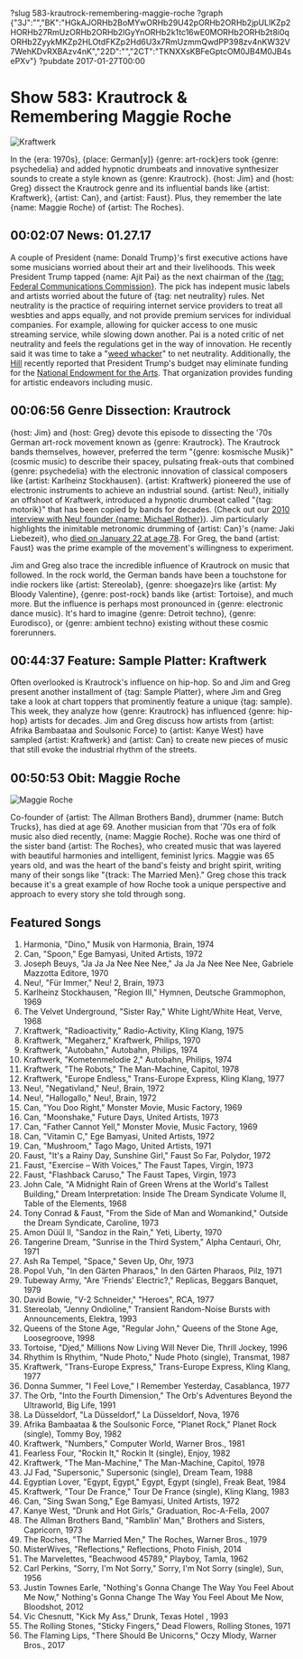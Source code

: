 ?slug 583-krautrock-remembering-maggie-roche
?graph {"3J":"","BK":"HGkAJORHb2BoMYwORHb29U42pORHb2ORHb2jpULlKZp2HORHb27RmUzORHb2ORHb2lGyYnORHb2k1tc16wE0MORHb2ORHb2t8i0qORHb2ZyykMKZp2HLOtdFKZp2Hd6U3x7RmUzmmQwdPP398zv4nKW32V7WehKDvRXBAzv4nK","22D":"","2CT":"TKNXXsKBFeGptcOM0JB4M0JB4sePXv"}
?pubdate 2017-01-27T00:00
# Show 583: Krautrock & Remembering Maggie Roche

![Kraftwerk](https://static.soundopinions.org/images/2017/krautrock_web.gif)

In the {era: 1970s}, {place: German[y]} {genre: art-rock}ers took {genre: psychedelia} and added hypnotic drumbeats and innovative synthesizer sounds to create a style known as {genre: Krautrock}. {host: Jim} and {host: Greg} dissect the Krautrock genre and its influential bands like {artist: Kraftwerk}, {artist: Can}, and {artist: Faust}. Plus, they remember the late {name: Maggie Roche} of {artist: The Roches}.

## 00:02:07 News: 01.27.17
A couple of President {name: Donald Trump}'s first executive actions have some musicians worried about their art and their livelihoods. This week President Trump tapped {name: Ajit Pai} as the next chairman of the [{tag: Federal Communications Commission}](https://www.fcc.gov/document/statement-ajit-pai-being-designated-chairman-president-trump). The pick has indepent music labels and artists worried about the future of {tag: net neutrality} rules.  Net neutrality is the practice of requiring internet service providers to treat all wesbties and apps equally, and not provide premium services for individual companies. For example, allowing for quicker access to one music streaming service, while slowing down another. Pai is a noted critic of net neutrality and feels the regulations get in the way of innovation. He recently said it was time to take a "[weed whacker](http://www.chicagotribune.com/entertainment/music/kot/ct-net-neutrality-fcc-ajit-pai-ent-0126-20170124-column.html)" to net neutrality. Additionally, the [Hill](http://thehill.com/policy/finance/314991-trump-team-prepares-dramatic-cuts) recently reported that President Trump's budget may eliminate funding for the [National Endowment for the Arts](http://www.nea.org/). That organization provides funding for artistic endeavors including music. 



## 00:06:56 Genre Dissection: Krautrock

{host: Jim} and {host: Greg} devote this episode to dissecting the '70s German art-rock movement known as {genre: Krautrock}. The Krautrock bands themselves, however, preferred the term "{genre: kosmische Musik}" (cosmic music) to describe their spacey, pulsating freak-outs that combined {genre: psychedelia} with the electronic innovation of classical composers like {artist: Karlheinz Stockhausen}. {artist: Kraftwerk} pioneered the use of electronic instruments to achieve an industrial sound. {artist: Neu!}, initially an offshoot of Kraftwerk, introduced a hypnotic drumbeat called "{tag: motorik}" that has been copied by bands for decades. (Check out our [2010 interview with Neu! founder {name: Michael Rother}](http://soundopinions.org/show/253/)). Jim particularly highlights the inimitable metronomic drumming of {artist: Can}'s {name: Jaki Liebezeit}, who [died on January 22 at age 78](https://www.wbez.org/shows/jim-derogatis/mourning-the-passing-of-the-great-percussive-engine-of-krautrock/1413bcba-4ac8-4e2b-bfef-7e4909366f05). For Greg, the band {artist: Faust} was the prime example of the movement's willingness to experiment.

Jim and Greg also trace the incredible influence of Krautrock on music that followed. In the rock world, the German bands have been a touchstone for indie rockers like {artist: Stereolab}, {genre: shoegaze}rs like {artist: My Bloody Valentine}, {genre: post-rock} bands like {artist: Tortoise}, and much more. But the influence is perhaps most pronounced in {genre: electronic dance music}. It's hard to imagine {genre: Detroit techno}, {genre: Eurodisco}, or {genre: ambient techno} existing without these cosmic forerunners.

## 00:44:37 Feature: Sample Platter: Kraftwerk
Often overlooked is Krautrock's influence on hip-hop. So and Jim and Greg present another installment of {tag: Sample Platter}, where Jim and Greg take a look at chart toppers that prominently feature a unique {tag: sample}. This week, they analyze how {genre: Krautrock} has influenced {genre: hip-hop} artists for decades. Jim and Greg discuss how artists from {artist: Afrika Bambaataa and Soulsonic Force} to {artist: Kanye West} have sampled {artist: Kraftwerk} and {artist: Can} to create new pieces of music that still evoke the industrial rhythm of the streets.

## 00:50:53 Obit: Maggie Roche
![Maggie Roche](https://static.soundopinions.org/images/2017/maggie.jpg)

Co-founder of {artist: The Allman Brothers Band}, drummer {name: Butch Trucks}, has died at age 69. Another musician from that '70s era of folk music also died recently, {name: Maggie Roche}. Roche was one third of the sister band {artist: The Roches}, who created music that was layered with beautiful harmonies and intelligent, feminist lyrics. Maggie was 65 years old, and was the heart of the band's feisty and bright spirit, writing many of their songs like "{track: The Married Men}." Greg chose this track because it's a great example of how Roche took a unique perspective and approach to every story she told through song.

## Featured Songs

1. Harmonia, "Dino," Musik von Harmonia, Brain, 1974
1. Can, "Spoon," Ege Bamyasi, United Artists, 1972
1. Joseph Beuys, "Ja Ja Ja Nee Nee Nee," Ja Ja Ja Nee Nee Nee, Gabriele Mazzotta Editore, 1970
1. Neu!, "Für Immer," Neu! 2, Brain, 1973
1. Karlheinz Stockhausen, "Region III," Hymnen, Deutsche Grammophon, 1969
1. The Velvet Underground, "Sister Ray," White Light/White Heat, Verve, 1968
1. Kraftwerk, "Radioactivity," Radio-Activity, Kling Klang, 1975
1. Kraftwerk, "Megaherz," Kraftwerk, Philips, 1970
1. Kraftwerk, "Autobahn," Autobahn, Philips, 1974
1. Kraftwerk, "Kometenmelodie 2," Autobahn, Philips, 1974
1. Kraftwerk, "The Robots," The Man-Machine, Capitol, 1978
1. Kraftwerk, "Europe Endless," Trans-Europe Express, Kling Klang, 1977
1. Neu!, "Negativland," Neu!, Brain, 1972
1. Neu!, "Hallogallo," Neu!, Brain, 1972
1. Can, "You Doo Right," Monster Movie, Music Factory, 1969
1. Can, "Moonshake," Future Days, United Artists, 1973
1. Can, "Father Cannot Yell," Monster Movie, Music Factory, 1969
1. Can, "Vitamin C," Ege Bamyasi, United Artists, 1972
1. Can, "Mushroom," Tago Mago, United Artists, 1971
1. Faust, "It's a Rainy Day, Sunshine Girl," Faust So Far, Polydor, 1972
1. Faust, "Exercise – With Voices," The Faust Tapes, Virgin, 1973
1. Faust, "Flashback Caruso," The Faust Tapes, Virgin, 1973
1. John Cale, "A Midnight Rain of Green Wrens at the World's Tallest Building," Dream Interpretation: Inside The Dream Syndicate Volume II, Table of the Elements, 1968
1. Tony Conrad & Faust, "From the Side of Man and Womankind," Outside the Dream Syndicate, Caroline, 1973
1. Amon Düül II, "Sandoz in the Rain," Yeti, Liberty, 1970
1. Tangerine Dream, "Sunrise in the Third System," Alpha Centauri, Ohr, 1971
1. Ash Ra Tempel, "Space," Seven Up, Ohr, 1973
1. Popol Vuh, "In den Gärten Pharaos," In den Gärten Pharaos, Pilz, 1971
1. Tubeway Army, "Are 'Friends' Electric?," Replicas, Beggars Banquet, 1979
1. David Bowie, "V-2 Schneider," "Heroes", RCA, 1977
1. Stereolab, "Jenny Ondioline," Transient Random-Noise Bursts with Announcements, Elektra, 1993
1. Queens of the Stone Age, "Regular John," Queens of the Stone Age, Loosegroove, 1998
1. Tortoise, "Djed," Millions Now Living Will Never Die, Thrill Jockey, 1996
1. Rhythim Is Rhythim, "Nude Photo," Nude Photo (single), Transmat, 1987
1. Kraftwerk, "Trans-Europe Express," Trans-Europe Express, Kling Klang, 1977
1. Donna Summer, "I Feel Love," I Remember Yesterday, Casablanca, 1977
1. The Orb, "Into the Fourth Dimension," The Orb's Adventures Beyond the Ultraworld, Big Life, 1991
1. La Düsseldorf, "La Düsseldorf," La Düsseldorf, Nova, 1976
1. Afrika Bambaataa & the Soulsonic Force, "Planet Rock," Planet Rock (single), Tommy Boy, 1982
1. Kraftwerk, "Numbers," Computer World, Warner Bros., 1981
1. Fearless Four, "Rockin It," Rockin It (single), Enjoy, 1982
1. Kraftwerk, "The Man-Machine," The Man-Machine, Capitol, 1978
1. JJ Fad, "Supersonic," Supersonic (single), Dream Team, 1988
1. Egyptian Lover, "Egypt, Egypt," Egypt, Egypt (single), Freak Beat, 1984
1. Kraftwerk, "Tour De France," Tour De France (single), Kling Klang, 1983
1. Can, "Sing Swan Song," Ege Bamyasi, United Artists, 1972
1. Kanye West, "Drunk and Hot Girls," Graduation, Roc-A-Fella, 2007
1. The Allman Brothers Band, "Ramblin' Man," Brothers and Sisters, Capricorn, 1973
1. The Roches, "The Married Men," The Roches, Warner Bros., 1979
1. MisterWives, "Reflections," Reflections, Photo Finish, 2014
1. The Marvelettes, "Beachwood 45789," Playboy, Tamla, 1962
1. Carl Perkins, "Sorry, I'm Not Sorry," Sorry, I'm Not Sorry (single), Sun, 1956
1. Justin Townes Earle, "Nothing's Gonna Change The Way You Feel About Me Now," Nothing's Gonna Change The Way You Feel About Me Now, Bloodshot, 2012
1. Vic Chesnutt, "Kick My Ass," Drunk, Texas Hotel , 1993
1. The Rolling Stones, "Sticky Fingers," Dead Flowers, Rolling Stones, 1971
1. The Flaming Lips, "There Should Be Unicorns," Oczy Mlody, Warner Bros., 2017